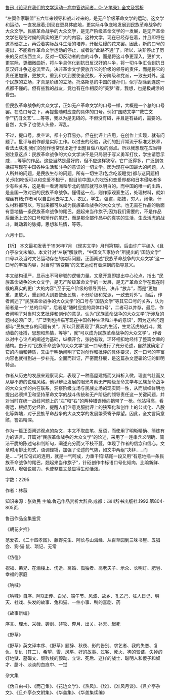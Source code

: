 [鲁迅《论现在我们的文学运动—病中答访问者，O· V·笔录》全文及赏析](https://www.vrrw.net/wx/9806.html)

“左翼作家联盟”五六年来领导和战斗过来的，是无产阶级革命文学的运动。这文学和运动，一直发展着;到现在更具体底地，更实际斗争底地发展到民族革命战争的大众文学。民族革命战争的大众文学，是无产阶级革命文学的一发展，是无产革命文学在现在时候的真实的更广大的内容。这种文学，现在已经存在着，并且即将在这基础之上，再受着实际战斗生活的培养，开起烂缦的花来罢。因此，新的口号的提出，不能看作革命文学运动的停止，或者说“此路不通”了。所以，决非停止了历来的反对法西主义，反对一切反动者的血的斗争，而是将这斗争更深入，更扩大，更实际，更细微曲折，将斗争具体化到抗日反汉奸的斗争，将一切斗争汇合到抗日反汉奸斗争这总流里去。决非革命文学要放弃它的阶级的领导的责任，而是将它的责任更加重，更放大，重到和大到要使全民族，不分阶级和党派，一致去对外。这个民族的立场，才真是阶级的立场。托洛斯基的中国的徒孙们，似乎胡涂到连这一点都不懂的。但有些我的战友，竟也有在作相反的“美梦”者，我想，也是极胡涂的昏虫。

但民族革命战争的大众文学，正如无产革命文学的口号一样，大概是一个总的口号罢。在总口号之下，再提些随时应变的具体的口号。例如“国防文学”“救亡文学”“抗日文艺”……等等，我以为是无碍的。不但没有碍，并且是有益的，需要的。自然，太多了也使人头昏，浑乱。

不过，提口号，发空论，都十分容易办。但在批评上应用，在创作上实现，就有问题了。批评与创作都是实际工作。以过去的经验，我们的批评常流于标准太狭窄，看法太肤浅;我们的创作也常现出近于出题目做八股的弱点。所以我想现在应当特别注意这点：民族革命战争的大众文学决不是只局限于写义勇军打仗，学生请愿示威……等等的作品。这些当然是最好的，但不应这样狭窄。它广泛得多，广泛到包括描写现在中国各种生活和斗争的意识的一切文学。因为现在中国最大的问题，人人所共的问题，是民族生存的问题。所有一切生活(包含吃饭睡觉)都与这问题相关;例如吃饭可以和恋爱不相于，但目前中国人的吃饭和恋爱却都和日本侵略者多少有些关系，这是看一看满洲和华北的情形就可以明白的。而中国的唯一的出路，是全国一致对日的民族革命战争。懂得这一点，则作家观察生活，处理材料，就如理丝有绪;作者可以自由地去写工人，农民，学生，强盗，娼妓，穷人，阔佬，什么材料都可以，写出来都可以成为民族革命战争的大众文学。也无需在作品的后面有意地插一条民族革命战争的尾巴，翘起来当作旗子;因为我们需要的，不是作品后面添上去的口号和矫作的尾巴，而是那全部作品中的真实的生活，生龙活虎的战斗，跳动着的脉搏，思想和热情，等等。

六月十日。



【析】 本文最初发表于1936年7月 《现实文学》月刊第1期，后由许广平编入《且介亭杂文末编》。本文针对“左联”解散后，“中国文艺家协会”所提出的“国防文学” 口号以及当时文艺运动存在的实际问题，正面阐述“民族革命战争的大众文学”这一口号的丰富内容，对当时“转变期”的文艺运动有着深刻的指导意义。

本文结构谨严，显示出不可辩驳的逻辑力量。文章开篇即提出中心论点，指出 “民族革命战争的大众文学，是无产阶级革命文学的一发展，是无产革命文学在现在时候的真实的更广大的内容”;至于无产阶级的领导责任，决非 “放弃”，而是“更加重，更放大，重到和大到要使全民族，不分阶级和党派，一致去对外”。而后，作者阐述了“民族革命战争的大众文学”的口号与“国防文学”等其它口号的关系，认为前者是一个“总的口号”，后者是“随时应变的具体口号”，二者可以并存，最后，作者阐明了对当时文艺批评和创作的意见，认为“民族革命战争的大众文学”所涉及的题材必须广泛，“厂泛到包括描写现在中国各种生活和斗争的意识”，因为这些问题都与“民族生存的问题有关”，所以只要表现了“真实的生活，生龙活虎的战斗，跳动着的脉搏，思想和热情，等等”，就“可以成为民族革命战争的大众文学”。作者以对中心论点的阐述为基础，纵横开合，张驰有致，环环相扣地经纬了整篇文章的结构。由于对“民族革命战争的大众文学”这一口号进行了充分论述，自然就确定了它的内涵和特质，又由于明确阐明了它对创作和批评的具体要求，这一口号的丰富内容也就得到进一步补充。全面而辩证，严密而舒展，是这篇杂文逻辑论证的鲜明特点。

作者从历史的发展来观察现实，表现了一种高屋建瓴而又辩析入微，理直气壮而又从容不迫的说理风格。他以辩证发展的眼光考察无产阶级革命文学与民族革命战争的大众文学的内在联系，洞察阶级立场与民族立场的现实同一性，从而旗帜鲜明地提出必须捍卫和坚持革命文学的战斗传统和无产阶级的领导责任这一关键问题，并对当时在统一战线问题上的“左”和“右”的两种错误倾向捎带了一枪。他站得高，看得远，根据历史经验，提醒人们注意克服批评上的狭窄化和创作上的公式化、八股化等弊端，对于民族革命战争的大众文学的发展繁荣寄予厚望。因此，全文言简意赅，警策精深。

作为一篇正面阐述观点的杂文，本文不取曲笔、反语，而使用了明晰精确、简炼有力的语言。开篇对“民族革命战争的大众文学”的论述，采用了一连串含义明确、简洁干脆的陈述句和判断句，阐述充分而又不枝不蔓，体现了作者的信念和信心。文章时用排比句式，语调铿锵，加强了论述的气势，如文中两组“决非……而是……”对应句式的连用，就是一气呵成，力重千钧!结尾一段又用“有意地插一条民族革命战争的尾巴，翘起来当作旗子”，针砭创作中标语口号化倾向，比喻新鲜、贴切，增强说服力，也使整篇文章显得生动活泼。

字数：2295

作者：林薇

知识来源：张效民 主编.鲁迅作品赏析大辞典.成都：四川辞书出版社.1992.第804-805页.

鲁迅作品全集鉴赏

《朝花夕拾》

范爱农、《二十四孝图》、藤野先生、阿长与山海经、从百草园到三味书屋、五猖会、狗·猫·鼠、琐记、无常

《仿徨》

祝福、弟兄、在酒楼上、伤逝、离婚、孤独者、高老夫子、示众、长明灯、肥皂、幸福的家庭

《呐喊》

《呐喊》自序、阿Q正传、白光、端午节、风波、故乡、孔乙己、狂人日记、明天、社戏、头发的故事、兔和猫、一件小事、鸭的喜剧、药

《故事新编》

序言、理水、采薇、铸剑、非攻、奔月、出关、补天、起死

《野草》

《野草》英文译本序、《野草》题辞、秋夜、影的告别、求乞者、我的失恋、复仇、复仇〔其二〕、希望、雪、风筝、好的故事、过客、死火、狗的驳诘、失掉的好地狱、墓碣文、颓败线的颤动、立论、死后、这样的战士、聪明人和傻子和奴才、腊叶、淡淡的血痕中、一觉

杂文集

《伪自由书》、《而己集》、《花边文学》、《热风》、《坟》、《准风月谈》、《且介亭杂文》、《且介亭杂文附集》、《华盖集》、《华盖集续编》

